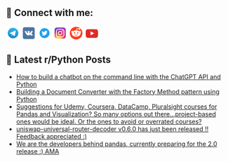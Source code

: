 ## 🔎 Connect with me:
[<img src="https://github.com/bullbesh/bullbesh/blob/main/images/Telegram.png" width="32" height="32" />](https://t.me/bullbesh)
[<img src="https://github.com/bullbesh/bullbesh/blob/main/images/VK.png" width="32" height="32" />](https://vk.com/bullbesh)
[<img src="https://github.com/bullbesh/bullbesh/blob/main/images/Twitter.png" width="32" height="32" />](https://twitter.com/bullbesh1)
[<img src="https://github.com/bullbesh/bullbesh/blob/main/images/Instagram.png" width="32" height="32" />](https://www.instagram.com/bullbesh)
[<img src="https://github.com/bullbesh/bullbesh/blob/main/images/Reddit.png" width="32" height="32" />](https://www.reddit.com/user/bullbesh)
[<img src="https://github.com/bullbesh/bullbesh/blob/main/images/YouTube.png" width="32" height="32" />](https://www.youtube.com/channel/UCtfjRs6uzgq5mfm8S06WTcg)

## 📕 Latest r/Python Posts
<!-- BLOG-POST-LIST:START -->
- [How to build a chatbot on the command line with the ChatGPT API and Python](https://www.reddit.com/r/Python/comments/11fl9l8/how_to_build_a_chatbot_on_the_command_line_with/)
- [Building a Document Converter with the Factory Method pattern using Python](https://www.reddit.com/r/Python/comments/11fkqtz/building_a_document_converter_with_the_factory/)
- [Suggestions for Udemy, Coursera, DataCamp, Pluralsight courses for Pandas and Visualization? So many options out there...project-based ones would be ideal. Or the ones to avoid or overrated courses?](https://www.reddit.com/r/Python/comments/11fk8fe/suggestions_for_udemy_coursera_datacamp/)
- [uniswap-universal-router-decoder v0.6.0 has just been released !! Feedback appreciated :&rpar;](https://www.reddit.com/r/Python/comments/11fisd4/uniswapuniversalrouterdecoder_v060_has_just_been/)
- [We are the developers behind pandas, currently preparing for the 2.0 release :&rpar; AMA](https://www.reddit.com/r/Python/comments/11fio85/we_are_the_developers_behind_pandas_currently/)
<!-- BLOG-POST-LIST:END -->
